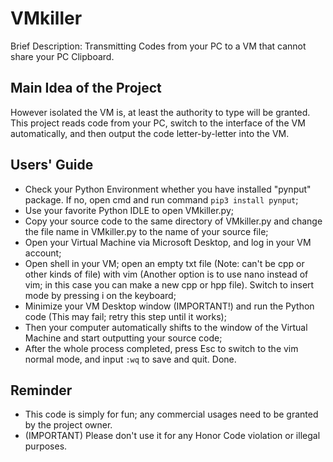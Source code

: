 # VMkiller
Brief Description: Transmitting Codes from your PC to a VM that cannot share your PC Clipboard.
## Main Idea of the Project
However isolated the VM is, at least the authority to type will be granted. This project reads code from your PC, switch to the interface of the VM automatically, and then output the code letter-by-letter into the VM.
## Users' Guide
- Check your Python Environment whether you have installed "pynput" package. If no, open cmd and run command ```pip3 install pynput```;
- Use your favorite Python IDLE to open VMkiller.py;
- Copy your source code to the same directory of VMkiller.py and change the file name in VMkiller.py to the name of your source file;
- Open your Virtual Machine via Microsoft Desktop, and log in your VM account;
- Open shell in your VM; open an empty txt file (Note: can't be cpp or other kinds of file) with vim (Another option is to use nano instead of vim; in this case you can make a new cpp or hpp file). Switch to insert mode by pressing i on the keyboard;
- Minimize your VM Desktop window (IMPORTANT!) and run the Python code (This may fail; retry this step until it works);
- Then your computer automatically shifts to the window of the Virtual Machine and start outputting your source code;
- After the whole process completed, press Esc to switch to the vim normal mode, and input ```:wq``` to save and quit. Done.
## Reminder
- This code is simply for fun; any commercial usages need to be granted by the project owner. 
- (IMPORTANT) Please don't use it for any Honor Code violation or illegal purposes.
